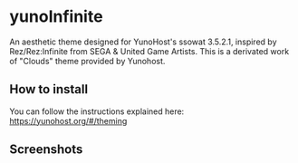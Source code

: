 

# yunoInfinite

An aesthetic theme designed for YunoHost's ssowat 3.5.2.1, inspired by Rez/Rez:Infinite from SEGA & United Game Artists.
This is a derivated work of "Clouds" theme provided by Yunohost.

## How to install

You can follow the instructions explained here:
https://yunohost.org/#/theming

## Screenshots

